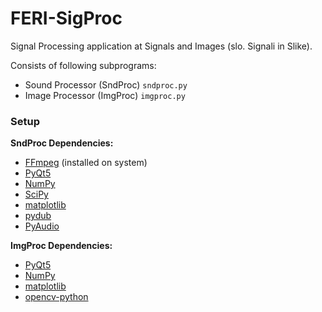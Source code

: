# FERI-SigProc

Signal Processing application at Signals and Images (slo. Signali in Slike).

Consists of following subprograms:
- Sound Processor (SndProc) `sndproc.py`
- Image Processor (ImgProc) `imgproc.py`

### Setup

**SndProc Dependencies:**
- [FFmpeg](https://www.ffmpeg.org/) (installed on system)
- [PyQt5](https://riverbankcomputing.com/software/pyqt/download5)
- [NumPy](https://github.com/numpy/numpy)
- [SciPy](https://github.com/scipy/scipy)
- [matplotlib](https://github.com/matplotlib/matplotlib)
- [pydub](https://github.com/jiaaro/pydub)
- [PyAudio](http://people.csail.mit.edu/hubert/pyaudio/)

**ImgProc Dependencies:**
- [PyQt5](https://riverbankcomputing.com/software/pyqt/download5)
- [NumPy](https://github.com/numpy/numpy)
- [matplotlib](https://github.com/matplotlib/matplotlib)
- [opencv-python](https://pypi.org/project/opencv-python/)
